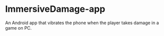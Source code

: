 # ImmersiveDamage-app
An Android app that vibrates the phone when the player takes damage in a game on PC.
